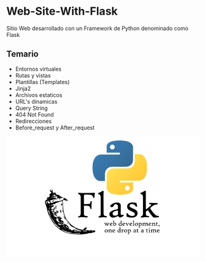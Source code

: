 # Web-Site-With-Flask
Sitio Web desarrollado con un Framework de Python denominado como Flask

## Temario
- Entornos virtuales
- Rutas y vistas
- Plantillas (Templates)
- Jinja2
- Archivos estaticos
- URL's dinamicas
- Query String
- 404 Not Found
- Redirecciones
- Before_request y After_request


![Esta es una imagen de ejemplo](static/flask.png)